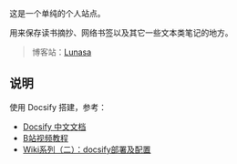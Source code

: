 这是一个单纯的个人站点。

用来保存读书摘抄、网络书签以及其它一些文本类笔记的地方。

> 博客站：[Lunasa](https://lunasa.icu/)

## 说明
使用 Docsify 搭建，参考：
- [Docsify 中文文档](https://docsify.js.org/#/zh-cn/)
- [B站视频教程](https://www.bilibili.com/video/BV1kT4y1T7wY/)
- [Wiki系列（二）：docsify部署及配置](https://sspai.com/post/60534)